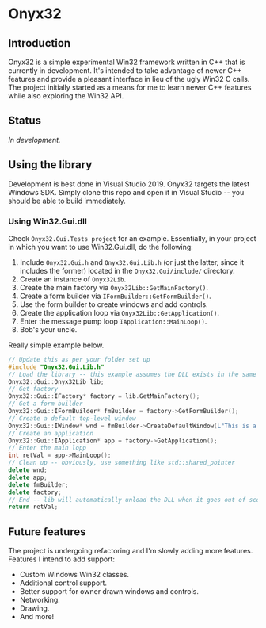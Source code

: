 # Onyx32

## Introduction

Onyx32 is a simple experimental Win32 framework written in C++ that is currently in development. It's intended to take advantage of newer C++ features and provide a pleasant interface in lieu of the ugly Win32 C calls. The project initially started as a means for me to learn newer C++ features while also exploring the Win32 API.

## Status

_In development._

## Using the library

Development is best done in Visual Studio 2019. Onyx32 targets the latest Windows SDK. Simply clone this repo and open it in Visual Studio -- you should be able to build immediately.

### Using Win32.Gui.dll

Check `Onyx32.Gui.Tests project` for an example. Essentially, in your project in which you want to use Win32.Gui.dll, do the following:

1. Include `Onyx32.Gui.h` and `Onyx32.Gui.Lib.h` (or just the latter, since it includes the former) located in the `Onyx32.Gui/include/` directory.
2. Create an instance of `Onyx32Lib`.
3. Create the main factory via `Onyx32Lib::GetMainFactory()`.
4. Create a form builder via `IFormBuilder::GetFormBuilder()`.
5. Use the form builder to create windows and add controls.
6. Create the application loop via `Onyx32Lib::GetApplication()`.
7. Enter the message pump loop `IApplication::MainLoop()`.
8. Bob's your uncle.

Really simple example below.

```C++
// Update this as per your folder set up
#include "Onyx32.Gui.Lib.h"
// Load the library -- this example assumes the DLL exists in the same directory as your executable
Onyx32::Gui::Onyx32Lib lib;
// Get factory
Onyx32::Gui::IFactory* factory = lib.GetMainFactory();
// Get a form builder
Onyx32::Gui::IFormBuilder* fmBuilder = factory->GetFormBuilder();
// Create a default top-level window
Onyx32::Gui::IWindow* wnd = fmBuilder->CreateDefaultWindow(L"This is a test", 500, 500);
// Create an application
Onyx32::Gui::IApplication* app = factory->GetApplication();
// Enter the main lopp
int retVal = app->MainLoop();
// Clean up -- obviously, use something like std::shared_pointer
delete wnd;
delete app;
delete fmBuilder;
delete factory;
// End -- lib will automatically unload the DLL when it goes out of scope
return retVal;
```

## Future features

The project is undergoing refactoring and I'm slowly adding more features. Features I intend to add support:

* Custom Windows Win32 classes.
* Additional control support.
* Better support for owner drawn windows and controls.
* Networking.
* Drawing.
* And more!
